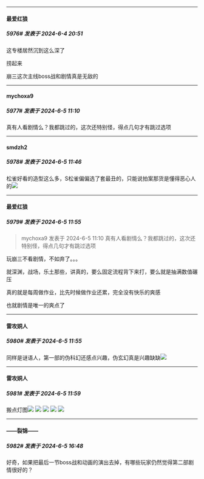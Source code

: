 ﻿
*****

####  最爱红狼  
##### 5976#       发表于 2024-6-4 20:51

这专楼居然沉到这么深了

捞起来

崩三这次主线boss战和剧情真是无敌的


*****

####  mychoxa9  
##### 5977#       发表于 2024-6-5 11:10

真有人看剧情么？我都跳过的，这次还特别怪，得点几句才有跳过选项


*****

####  smdzh2  
##### 5978#       发表于 2024-6-5 11:46

松雀好看的造型这么多，S松雀偏偏选了套最丑的，只能说拍案那货是懂得恶心人的<img src="https://static.saraba1st.com/image/smiley/face2017/009.gif" referrerpolicy="no-referrer">


*****

####  最爱红狼  
##### 5979#       发表于 2024-6-5 11:55

<blockquote>mychoxa9 发表于 2024-6-5 11:10
真有人看剧情么？我都跳过的，这次还特别怪，得点几句才有跳过选项</blockquote>
玩崩三不看剧情，不如弃了。。。

就深渊，战场，乐土那些，讲真的，要么固定流程背下来打，要么就是抽满数值碾压

真的就是每周做作业，比先时候做作业还累，完全没有快乐的爽感

也就剧情是唯一的爽点了

*****

####  雷攻姛人  
##### 5980#       发表于 2024-6-5 11:55

同样是谜语人，第一部的伪科幻还感点兴趣，伪玄幻真是兴趣缺缺<img src="https://static.saraba1st.com/image/smiley/face2017/016.png" referrerpolicy="no-referrer">

*****

####  雷攻姛人  
##### 5981#       发表于 2024-6-5 11:59

搬点灯图<img src="https://static.saraba1st.com/image/smiley/face2017/033.png" referrerpolicy="no-referrer">
<img src="https://p.sda1.dev/17/6882acd8062d1dd89aa9287f359f05d2/CMP_20240605115900068.jpg" referrerpolicy="no-referrer">
<img src="https://p.sda1.dev/17/fd27db401c780e2fcc7120dc4882dc07/CMP_20240605115900135.jpeg" referrerpolicy="no-referrer">
<img src="https://p.sda1.dev/17/7b03d2b51cce16bb60aa02d36c6c89cf/CMP_20240605115900200.jpeg" referrerpolicy="no-referrer">
<img src="https://p.sda1.dev/17/4b9ac8a6f534ef8a27c3b759f7cb5704/CMP_20240605115900265.jpeg" referrerpolicy="no-referrer">


*****

####  ——裂锦——  
##### 5982#       发表于 2024-6-5 16:48

好奇，如果把最后一节boss战和动画的演出去掉，有哪些玩家仍然觉得第二部剧情很好的？


